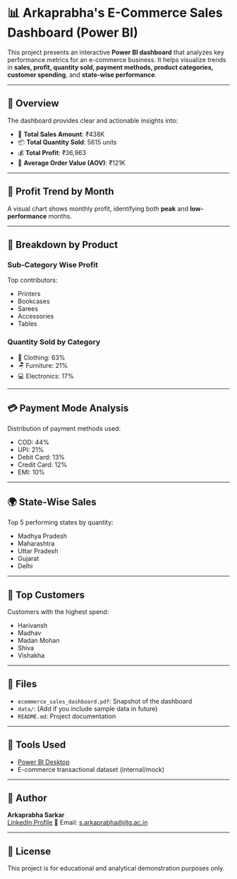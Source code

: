 # 📊 Arkaprabha's E-Commerce Sales Dashboard (Power BI)

This project presents an interactive **Power BI dashboard** that analyzes key performance metrics for an e-commerce business. It helps visualize trends in **sales, profit, quantity sold, payment methods, product categories, customer spending**, and **state-wise performance**.

---

## 🧾 Overview

The dashboard provides clear and actionable insights into:
- 🧮 **Total Sales Amount**: ₹438K
- 📦 **Total Quantity Sold**: 5615 units
- 💰 **Total Profit**: ₹36,963
- 🧾 **Average Order Value (AOV)**: ₹121K

---

## 📅 Profit Trend by Month
A visual chart shows monthly profit, identifying both **peak** and **low-performance** months.

---

## 🛒 Breakdown by Product
### Sub-Category Wise Profit
Top contributors:
- Printers
- Bookcases
- Sarees
- Accessories
- Tables

### Quantity Sold by Category
- 👚 Clothing: 63%
- 🪑 Furniture: 21%
- 💻 Electronics: 17%

---

## 💳 Payment Mode Analysis
Distribution of payment methods used:
- COD: 44%
- UPI: 21%
- Debit Card: 13%
- Credit Card: 12%
- EMI: 10%

---

## 🌍 State-Wise Sales
Top 5 performing states by quantity:
- Madhya Pradesh
- Maharashtra
- Uttar Pradesh
- Gujarat
- Delhi

---

## 👤 Top Customers
Customers with the highest spend:
- Harivansh
- Madhav
- Madan Mohan
- Shiva
- Vishakha

---

## 📁 Files
- `ecommerce_sales_dashboard.pdf`: Snapshot of the dashboard
- `data/`: (Add if you include sample data in future)
- `README.md`: Project documentation

---

## 📌 Tools Used
- [Power BI Desktop](https://powerbi.microsoft.com/)
- E-commerce transactional dataset (internal/mock)

---

## 🔗 Author

**Arkaprabha Sarkar**  
[LinkedIn Profile](https://www.linkedin.com/in/arkaprabha-sarkar-5b6302287?utm_source=share&utm_campaign=share_via&utm_content=profile&utm_medium=android_app)
📧 Email: s.arkaprabha@iitg.ac.in 

---

## 📌 License

This project is for educational and analytical demonstration purposes only.
